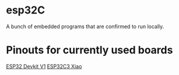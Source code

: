 # esp32C
 A bunch of embedded programs that are confirmed to run locally.
# Pinouts for currently used boards
 [ESP32 Devkit V1](/PinoutConfig/ESP32-DevKit-V1-Pinout-Diagram.png)
 [ESP32C3 Xiao](/PinoutConfig/xiao_esp32c3_pinout.jpg)
